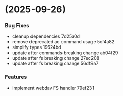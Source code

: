 #  (2025-09-26)


### Bug Fixes

* cleanup dependencies 7d25a0d
* remove deprecated ac command usage 5cf4a82
* simplify types 19624bd
* update after commands breaking change ab04f29
* update after fs breaking change 27ec208
* update after fs breaking change 56df9a7


### Features

* implement webdav FS handler 79ef231



